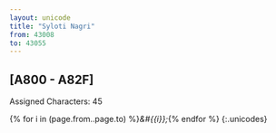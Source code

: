```yaml
---
layout: unicode
title: "Syloti Nagri"
from: 43008
to: 43055
---
```


## 	[A800 - A82F]

Assigned Characters: 45

{% for i in (page.from..page.to) %}<i>&#{{i}};</i>{% endfor %}
{:.unicodes}
